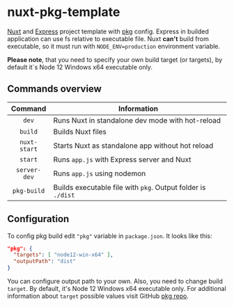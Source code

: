 # nuxt-pkg-template

[Nuxt](https://github.com/nuxt/nuxt.js) and [Express](https://github.com/expressjs/express) project template with [pkg](https://github.com/vercel/pkg) config.
Express in builded application can use fs relative to executable file. Nuxt **can't** build from executable, so it must run with `NODE_ENV=production` environment variable.

**Please note**, that you need to specify your own build target (or targets), by default it`s Node 12 Windows x64 executable only.

## Commands overview

|   Command    | Information |
| :----------: | ----------- |
| `dev`        | Runs Nuxt in standalone dev mode with hot-reload |
| `build`      | Builds Nuxt files |
| `nuxt-start` | Starts Nuxt as standalone app without hot reload |
| `start`      | Runs `app.js` with Express server and Nuxt |
| `server-dev` | Runs `app.js` using nodemon |
| `pkg-build`  | Builds executable file with `pkg`. Output folder is `./dist` |

## Configuration

To config pkg build edit `"pkg"` variable in `package.json`.
It looks like this:

```json
"pkg": {
  "targets": [ "node12-win-x64" ],
  "outputPath": "dist"
}
```

You can configure output path to your own. Also, you need to change build `target`. By default, it's Node 12 Windows x64 executable only. For additional information about `target` possible values visit GitHub [pkg repo](https://github.com/vercel/pkg).
